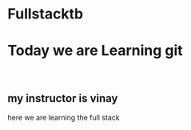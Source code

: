 # Fullstacktb
 <h1> Today we are Learning git </h1> 
<br>
<h2> my instructor is vinay </h2>
<p> here we are learning the full stack </p>
